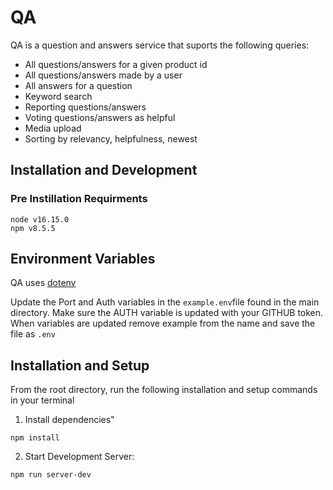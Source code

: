 # QA

QA is a question and answers service that suports the following queries:

- All questions/answers for a given product id
- All questions/answers made by a user
- All answers for a question
- Keyword search
- Reporting questions/answers
- Voting questions/answers as helpful
- Media upload
- Sorting by relevancy, helpfulness, newest


## Installation and Development

### Pre Instillation Requirments
```
node v16.15.0
npm v8.5.5
```
## Environment Variables

QA uses [dotenv](https://www.npmjs.com/package/dotenv)

Update the Port and Auth variables in the `example.env`file found in the main directory. Make sure the AUTH variable is updated with your GITHUB token. When variables are updated remove example from the name and save the file as `.env`

## Installation and Setup 

From the root directory, run the following installation and setup commands in your terminal
1. Install dependencies"
  ```
  npm install
  ```
2. Start Development Server:
  ```
  npm run server-dev
  ```

